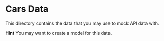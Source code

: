 # Cars Data

This directory contains the data that you may use to mock API data with.

**Hint** You may want to create a model for this data.
